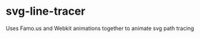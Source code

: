 svg-line-tracer
===============

Uses Famo.us and Webkit animations together to animate svg path tracing
